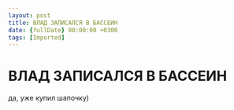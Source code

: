 ```yaml
---
layout: post
title: ВЛАД ЗАПИСАЛСЯ В БАССЕИН
date: {fullDate} 00:00:00 +0300
tags: [Imported]
---
```

# ВЛАД ЗАПИСАЛСЯ В БАССЕИН

да, уже купил шапочку)